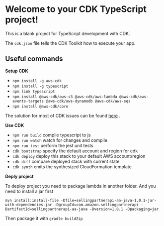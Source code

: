 # Welcome to your CDK TypeScript project!

This is a blank project for TypeScript development with CDK.

The `cdk.json` file tells the CDK Toolkit how to execute your app.

## Useful commands
**Setup CDK**
 * `npm install -g aws-cdk`
 * `npm install -g typescript`
 * `npm link typescript`
 * `npm install @aws-cdk/aws-s3 @aws-cdk/aws-lambda @aws-cdk/aws-events-targets @aws-cdk/aws-dynamodb @aws-cdk/aws-sqs`
 * `npm install @aws-cdk/core`

 The solution for most of CDK issues can be found [here](https://docs.aws.amazon.com/cdk/latest/guide/troubleshooting.html) .

**Use CDK**
 * `npm run build`   compile typescript to js
 * `npm run watch`   watch for changes and compile
 * `npm run test`    perform the jest unit tests
 * `cdk bootstrap`   specify the default account and region for cdk
 * `cdk deploy`      deploy this stack to your default AWS account/region
 * `cdk diff`        compare deployed stack with current state
 * `cdk synth`       emits the synthesized CloudFormation template

 **Deply project**

 To deploy project you need to package lambda in another folder.
 And you need to install a jar first 

 `mvn install:install-file -Dfile=sellingpartnerapi-aa-java-1.0.1-jar-with-dependencies.jar -DgroupId=com.amazon.sellingpartnerapi -DartifactId=sellingpartnerapi-aa-java -Dversion=1.0.1 -Dpackaging=jar`

 Then package it with `gradle buildZip`

